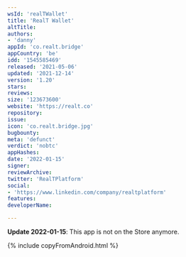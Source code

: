 ```yaml
---
wsId: 'realTWallet'
title: 'RealT Wallet'
altTitle: 
authors:
- 'danny'
appId: 'co.realt.bridge'
appCountry: 'be'
idd: '1545585469'
released: '2021-05-06'
updated: '2021-12-14'
version: '1.20'
stars: 
reviews: 
size: '123673600'
website: 'https://realt.co'
repository: 
issue: 
icon: 'co.realt.bridge.jpg'
bugbounty: 
meta: 'defunct'
verdict: 'nobtc'
appHashes: 
date: '2022-01-15'
signer: 
reviewArchive: 
twitter: 'RealTPlatform'
social:
- 'https://www.linkedin.com/company/realtplatform'
features: 
developerName: 

---
```


**Update 2022-01-15**: This app is not on the Store anymore.

{% include copyFromAndroid.html %}
